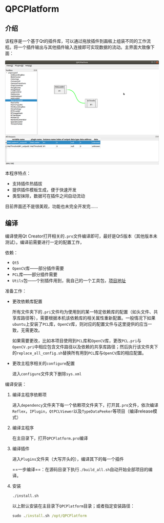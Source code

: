 # QPCPlatform

## 介绍

该程序是一个基于Qt的插件库，可以通过拖放插件到画板上组装不同的工作流程。将一个插件输出与其他插件输入连接即可实现数据的流动。主界面大致像下面：

![](./mainwindow.png)

本程序特点：

- 支持插件热插拔
- 提供插件模板生成，便于快速开发
- 类型抹除，数据可在插件之间自动流动

目前界面还不是很美观，功能也未完全开发完......

## 编译

编译使用Qt Creator打开相关的`.pro`文件编译即可，最好是Qt5版本（其他版本未测试）。编译前需要进行一定的配置工作，

依赖：

- `Qt5`
- `OpenCV`库——部分插件需要
- `PCL`库——部分插件需要
- `Utils`包——个别插件用到，我自己的一个工具包，[项目地址](https://github.com/WillsonLee/Utils)

准备工作：

- 更改依赖库配置

  所有文件夹下的`.pri`文件均为使用到的某一特定依赖库的配置（如头文件、共享库路径等），需要根据本机该依赖库的相关属性重新配置。一般情况下如果`ubuntu`上安装了`PCL`库，`OpenCV`库，则对应的配置文件与这里提供的应当一致，无需更改。

  如果需要更改，比如本项目使用到`PCL`库和`OpenCV`库，更改`PCL.pri`与`OpenCV.pri`中相应包含文件路径以及依赖的共享库路径；然后执行该文件夹下的`replace_all_config.sh`替换所有用到`PCL`库与`OpenCV`库的相应配置。

- 更改主程序相关的`configure`配置

  进入`configure`文件夹下删除`sys.xml`

编译安装：

1. 编译主程序依赖项

   进入`dependency`文件夹下每一个依赖项文件夹下，打开其`.pro`文件，依次编译`Reflex`，`IPlugin`，`QtPCLViewer`以及`TypeDataPeeker`等项目（编译release模式）

2. 编译主程序

   在主目录下，打开`QPCPlatform.pro`编译

3. 编译插件

   进入`Plugins`文件夹（大写开头的），编译其下的每一个插件

   ==一步编译==：在源码目录下执行`./build_all.sh`自动开始全部项目的编译。

4. 安装

   ```cmd
   ./install.sh
   ```
   
   以上默认安装在主目录下`QPCPlatform`目录；或者指定安装路径：
   
   ```cmd
   sudo ./install.sh /opt/QPCPlatform
   ```
   
